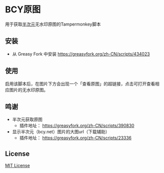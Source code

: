 # BCY原图
用于获取[半次元](https://bcy.net/)无水印原图的Tampermonkey脚本

## 安装
- 从 Greasy Fork 中安装
https://greasyfork.org/zh-CN/scripts/434023

## 使用
启用该脚本后，在图片下方会出现一个「查看原图」的超链接，点击可打开查看相应图片的无水印原图。

## 鸣谢
- 半次元获取原图
    - 插件地址： https://greasyfork.org/zh-CN/scripts/390830
- 显示半次元（bcy.net）图片的大图url（下载辅助）
    - 插件地址： https://greasyfork.org/zh-CN/scripts/23336
## License
[MIT License](https://mit-license.org/)
